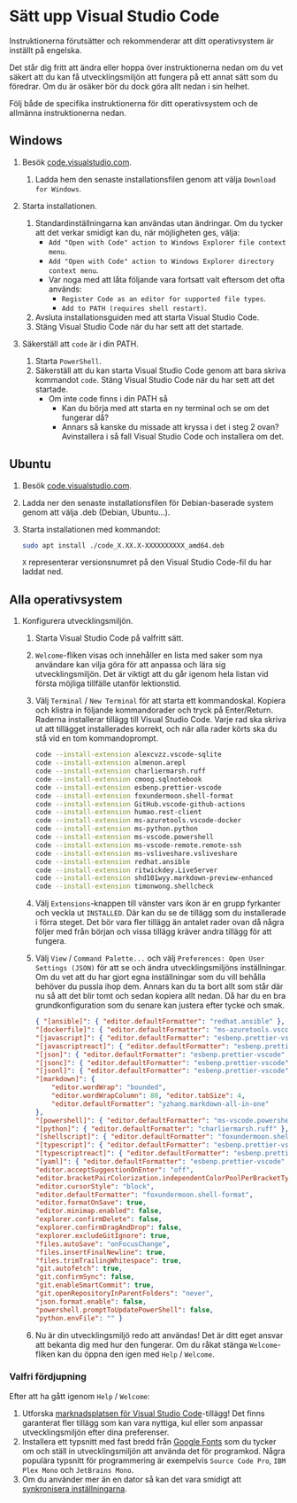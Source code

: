 # Sätt upp Visual Studio Code

Instruktionerna förutsätter och rekommenderar att ditt operativsystem är inställt på engelska.

Det står dig fritt att ändra eller hoppa över instruktionerna nedan om du vet säkert att du kan få utvecklingsmiljön att fungera på ett annat sätt som du föredrar. Om du är osäker bör du dock göra allt nedan i sin helhet.

Följ både de specifika instruktionerna för ditt operativsystem och de allmänna instruktionerna nedan.

## Windows

1. Besök [code.visualstudio.com](https://code.visualstudio.com/).
    1. Ladda hem den senaste installationsfilen genom att välja `Download for Windows`.
2. Starta installationen.
    1. Standardinställningarna kan användas utan ändringar. Om du tycker att det verkar smidigt kan du, när möjligheten ges, välja:
        - `Add "Open with Code" action to Windows Explorer file context menu`.
        - `Add "Open with Code" action to Windows Explorer directory context menu`.
        - Var noga med att låta följande vara fortsatt valt eftersom det ofta används:
            - `Register Code as an editor for supported file types`.
            - `Add to PATH (requires shell restart)`.
    2. Avsluta installationsguiden med att starta Visual Studio Code.
    3. Stäng Visual Studio Code när du har sett att det startade.

3. Säkerställ att `code` är i din PATH.
    1. Starta `PowerShell`.
    2. Säkerställ att du kan starta Visual Studio Code genom att bara skriva kommandot `code`. Stäng Visual Studio Code när du har sett att det startade.
        - Om inte code finns i din PATH så
            - Kan du börja med att starta en ny terminal och se om det fungerar då?
            - Annars så kanske du missade att kryssa i det i steg 2 ovan? Avinstallera i så fall Visual Studio Code och installera om det.

## Ubuntu

1. Besök [code.visualstudio.com](https://code.visualstudio.com/).
2. Ladda ner den senaste installationsfilen för Debian-baserade system genom att välja .deb (Debian, Ubuntu...).
3. Starta installationen med kommandot:

    ```bash
    sudo apt install ./code_X.XX.X-XXXXXXXXXX_amd64.deb
    ```

    `X` representerar versionsnumret på den Visual Studio Code-fil du har laddat ned.

## Alla operativsystem

1. Konfigurera utvecklingsmiljön.
    1. Starta Visual Studio Code på valfritt sätt.
    2. `Welcome`-fliken visas och innehåller en lista med saker som nya användare kan vilja göra för att anpassa och lära sig utvecklingsmiljön. Det är viktigt att du går igenom hela listan vid första möjliga tillfälle utanför lektionstid.
    3. Välj `Terminal` / `New Terminal` för att starta ett kommandoskal. Kopiera och klistra in följande kommandorader och tryck på Enter/Return. Raderna installerar tillägg till Visual Studio Code. Varje rad ska skriva ut att tillägget installerades korrekt, och när alla rader körts ska du stå vid en tom kommandoprompt.

        ```bash
        code --install-extension alexcvzz.vscode-sqlite
        code --install-extension almenon.arepl
        code --install-extension charliermarsh.ruff
        code --install-extension cmoog.sqlnotebook
        code --install-extension esbenp.prettier-vscode
        code --install-extension foxundermoon.shell-format
        code --install-extension GitHub.vscode-github-actions
        code --install-extension humao.rest-client
        code --install-extension ms-azuretools.vscode-docker
        code --install-extension ms-python.python
        code --install-extension ms-vscode.powershell
        code --install-extension ms-vscode-remote.remote-ssh
        code --install-extension ms-vsliveshare.vsliveshare
        code --install-extension redhat.ansible
        code --install-extension ritwickdey.LiveServer
        code --install-extension shd101wyy.markdown-preview-enhanced
        code --install-extension timonwong.shellcheck
        ```

    4. Välj `Extensions`-knappen till vänster vars ikon är en grupp fyrkanter och veckla ut `INSTALLED`. Där kan du se de tillägg som du installerade i förra steget. Det bör vara fler tillägg än antalet rader ovan då några följer med från början och vissa tillägg kräver andra tillägg för att fungera.
    5. Välj `View` / `Command Palette...` och välj `Preferences: Open User Settings (JSON)` för att se och ändra utvecklingsmiljöns inställningar. Om du vet att du har gjort egna inställningar som du vill behålla behöver du pussla ihop dem. Annars kan du ta bort allt som står där nu så att det blir tomt och sedan kopiera allt nedan. Då har du en bra grundkonfiguration som du senare kan justera efter tycke och smak.

        ```json
        { "[ansible]": { "editor.defaultFormatter": "redhat.ansible" },
        "[dockerfile]": { "editor.defaultFormatter": "ms-azuretools.vscode-docker" },
        "[javascript]": { "editor.defaultFormatter": "esbenp.prettier-vscode" },
        "[javascriptreact]": { "editor.defaultFormatter": "esbenp.prettier-vscode" },
        "[json]": { "editor.defaultFormatter": "esbenp.prettier-vscode" },
        "[jsonc]": { "editor.defaultFormatter": "esbenp.prettier-vscode" },
        "[jsonl]": { "editor.defaultFormatter": "esbenp.prettier-vscode" },
        "[markdown]": {
            "editor.wordWrap": "bounded",
            "editor.wordWrapColumn": 80, "editor.tabSize": 4,
            "editor.defaultFormatter": "yzhang.markdown-all-in-one"
        },
        "[powershell]": { "editor.defaultFormatter": "ms-vscode.powershell" },
        "[python]": { "editor.defaultFormatter": "charliermarsh.ruff" },
        "[shellscript]": { "editor.defaultFormatter": "foxundermoon.shell-format" },
        "[typescript]": { "editor.defaultFormatter": "esbenp.prettier-vscode" },
        "[typescriptreact]": { "editor.defaultFormatter": "esbenp.prettier-vscode" },
        "[yaml]": { "editor.defaultFormatter": "esbenp.prettier-vscode" },
        "editor.acceptSuggestionOnEnter": "off",
        "editor.bracketPairColorization.independentColorPoolPerBracketType": true,
        "editor.cursorStyle": "block",
        "editor.defaultFormatter": "foxundermoon.shell-format",
        "editor.formatOnSave": true,
        "editor.minimap.enabled": false,
        "explorer.confirmDelete": false,
        "explorer.confirmDragAndDrop": false,
        "explorer.excludeGitIgnore": true,
        "files.autoSave": "onFocusChange",
        "files.insertFinalNewline": true,
        "files.trimTrailingWhitespace": true,
        "git.autofetch": true,
        "git.confirmSync": false,
        "git.enableSmartCommit": true,
        "git.openRepositoryInParentFolders": "never",
        "json.format.enable": false,
        "powershell.promptToUpdatePowerShell": false,
        "python.envFile": "" }
        ```

    6. Nu är din utvecklingsmiljö redo att användas! Det är ditt eget ansvar att bekanta dig med hur den fungerar. Om du råkat stänga `Welcome`-fliken kan du öppna den igen med `Help` / `Welcome`.

### Valfri fördjupning

Efter att ha gått igenom `Help` / `Welcome`:

1. Utforska [marknadsplatsen för Visual Studio Code](https://marketplace.visualstudio.com/VSCode)-tillägg! Det finns garanterat fler tillägg som kan vara nyttiga, kul eller som anpassar utvecklingsmiljön efter dina preferenser.
2. Installera ett typsnitt med fast bredd från [Google Fonts](https://fonts.google.com/?preview.size=16&classification=Monospace&sort=popularity) som du tycker om och ställ in utvecklingsmiljön att använda det för programkod. Några populära typsnitt för programmering är exempelvis `Source Code Pro`, `IBM Plex Mono` och `JetBrains Mono`.
3. Om du använder mer än en dator så kan det vara smidigt att [synkronisera inställningarna](https://code.visualstudio.com/docs/editor/settings-sync).
